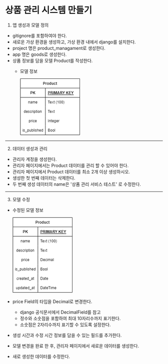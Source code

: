 # 상품 관리 시스템 만들기

1. 앱 생성과 모델 정의
  - gitignore를 포함하여야 한다.
  - 새로운 가상 환경을 생성하고, 가상 환경 내에서 django를 설치한다.
  - project 명은 product_managament로 생성한다.
  - app 명은 goods로 생성한다.
  - 상품 정보를 담을 모델 Product를 작성한다.
      - 모델 정보
      
        ![image](assets/Product.png)

---

2. 데이터 생성과 관리
  - 관리자 계정을 생성한다.
  - 관리자 페이지에서는 Product 데이터를 관리 할 수 있어야 한다.
  - 관리자 페이지에서 Product 데이터를 최소 2개 이상 생성하시오.
  - 생성한 첫 번째 데이터는 삭제한다.
  - 두 번째 생성 데이터의 name은 '상품 관리 서비스 테스트' 로 수정한다.

---

3. 모델 수정
  - 수정된 모델 정보

    ![image](assets/modified_Product.png)
  - price Field의 타입을 Decimal로 변경한다.
      - django 공식문서에서 DecimalField를 참고
      - 정수와 소숫점을 포함하여 최대 10자리수까지 표기한다.
      - 소숫점은 2자리수까지 표기할 수 있도록 설정한다.
  - 생성 시간과 수정 시간 정보를 담을 수 있는 필드를 추가한다.
  - 모델 변경을 완료 한 후, 관리자 페이지에서 새로운 데이터를 생성한다.
  - 새로 생성한 데이터를 수정한다.

